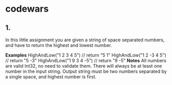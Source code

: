 # codewars
## 1. 
In this little assignment you are given a string of space separated numbers, and have to return the highest and lowest number.

**Examples**
HighAndLow("1 2 3 4 5")  // return "5 1"
HighAndLow("1 2 -3 4 5") // return "5 -3"
HighAndLow("1 9 3 4 -5") // return "9 -5"
**Notes**
All numbers are valid Int32, no need to validate them.
There will always be at least one number in the input string.
Output string must be two numbers separated by a single space, and highest number is first.
